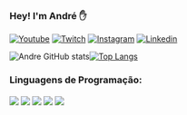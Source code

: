 ### Hey! I'm André ✋

[![Youtube](https://img.shields.io/badge/YouTube-FF0000?style=for-the-badge&logo=youtube&logoColor=white)](https://www.youtube.com/channel/UCUq0Hwsma7pe-JfffoeF2uQ)
[![Twitch](https://img.shields.io/badge/Twitch-9146FF?style=for-the-badge&logo=twitch&logoColor=white)](https://www.twitch.tv/drezzinho_)
[![Instagram](https://img.shields.io/badge/Instagram-E4405F?style=for-the-badge&logo=instagram&logoColor=white)](https://www.instagram.com/drzzin/)
[![Linkedin](https://img.shields.io/badge/LinkedIn-0077B5?style=for-the-badge&logo=linkedin&logoColor=white)](https://www.linkedin.com/in/andrelucasassis/)

![Andre GitHub stats](https://github-readme-stats.vercel.app/api?username=andreassis&show_icons=true&theme=dracula)[![Top Langs](https://github-readme-stats.vercel.app/api/top-langs/?username=assisandre&layout=compact)](https://github.com/anuraghazra/github-readme-stats)

### Linguagens de Programação: 

<div> 
   <img align="center" src="https://img.shields.io/badge/C%2B%2B-00599C?style=for-the-badge&logo=c%2B%2B&logoColor=white" />
   <img align="center" src="https://img.shields.io/badge/Java-ED8B00?style=for-the-badge&logo=java&logoColor=white" />
   <img align="center" src="https://img.shields.io/badge/C-00599C?style=for-the-badge&logo=c&logoColor=white" />
   <img align="center" src="https://img.shields.io/badge/Python-14354C?style=for-the-badge&logo=python&logoColor=white" />
   <img align="center" src="https://img.shields.io/badge/MySQL-00000F?style=for-the-badge&logo=mysql&logoColor=white" />      
</div><br/>


